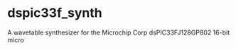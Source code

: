 dspic33f_synth
==============

A wavetable synthesizer for the Microchip Corp dsPIC33FJ128GP802 16-bit micro
